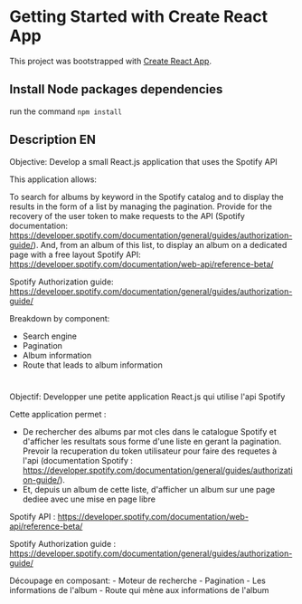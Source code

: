 # Getting Started with Create React App

This project was bootstrapped with [Create React App](https://github.com/facebook/create-react-app).

## Install Node packages dependencies

run the command `npm install`

## Description EN

Objective: Develop a small React.js application that uses the Spotify API

This application allows:

To search for albums by keyword in the Spotify catalog and to display the results in the form of a list by managing the pagination. Provide for the recovery of the user token to make requests to the API (Spotify documentation: https://developer.spotify.com/documentation/general/guides/authorization-guide/).
And, from an album of this list, to display an album on a dedicated page with a free layout
Spotify API: https://developer.spotify.com/documentation/web-api/reference-beta/

Spotify Authorization guide: https://developer.spotify.com/documentation/general/guides/authorization-guide/

Breakdown by component: 
- Search engine 
- Pagination 
- Album information 
- Route that leads to album information

#

Objectif: Developper une petite application React.js qui utilise l'api Spotify

Cette application permet :
- De rechercher des albums par mot cles dans le catalogue Spotify et d'afficher les resultats sous forme d'une liste en gerant la pagination. Prevoir la recuperation du token utilisateur pour faire des requetes à l'api (documentation Spotify : https://developer.spotify.com/documentation/general/guides/authorization-guide/).
- Et, depuis un album de cette liste, d'afficher un album sur une page dediee avec une mise en page libre

Spotify API :
https://developer.spotify.com/documentation/web-api/reference-beta/

Spotify Authorization guide :
https://developer.spotify.com/documentation/general/guides/authorization-guide/

Découpage en composant:
    - Moteur de recherche
    - Pagination
    - Les informations de l'album
    - Route qui mène aux informations de l'album
